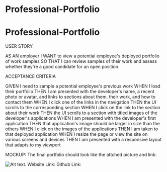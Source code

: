 # Professional-Portfolio
# Professional-Portfolio

USER STORY

AS AN employer
I WANT to view a potential employee's deployed portfolio of work samples
SO THAT I can review samples of their work and assess whether they're a good candidate for an open position.

ACCEPTANCE CRITERIA

GIVEN I need to sample a potential employee's previous work
WHEN I load their portfolio
THEN I am presented with the developer's name, a recent photo or avatar, and links to sections about them, their work, and how to contact them
WHEN I click one of the links in the navigation
THEN the UI scrolls to the corresponding section
WHEN I click on the link to the section about their work
THEN the UI scrolls to a section with titled images of the developer's applications
WHEN I am presented with the developer's first application
THEN that application's image should be larger in size than the others
WHEN I click on the images of the applications
THEN I am taken to that deployed application
WHEN I resize the page or view the site on various screens and devices
THEN I am presented with a responsive layout that adapts to my viewport

MOCKUP:
The final portfolio should look like the attched picture and link:

![Alt text](assets/images/portfolio.png).
Website Link:
Github Link: